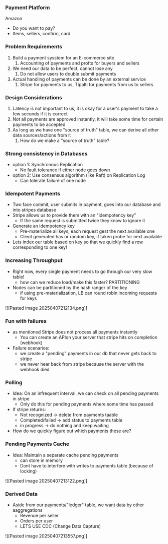 ### Payment Platform
Amazon
- Do you want to pay?
- Items, sellers, confirm, card

### Problem Requirements
1. Build a payment sysstem for an E-commerce site
	1. Accounting  of payments and profts for buyers and sellers
2. We need our data to be perfect, cannot lose any
	1. Do not allow users to double submit payments
3. Actual handling of payments can be done by an external service
	1. Stripe for payments to us, Tipalti for payments from us to sellers

### Design Considerations
1. Latency is not important to us,  it is okay for a user's payment to take a few seconds if it is correct
2. Not all payments are approved instantly, it will take some time for certain payments to be accepted
3. As long as we have one "source of truth" table, we can derive all other data sources/actions from it
	1. How do we make a "source of truth" table?

### Strong consistency in Databases
- option 1: Synchronous Replication
	- No fault tolerance if either node goes down
- option 2: Use consensus algorithm (like Raft) on Replication Log
	- Can tolerate failure of one node
### Idempotent Payments
- Two face commit, user submits in payment, goes into our database and into stripes database
- Stripe allows us to provide them with an "idempotency key"
	- If the same request is submitted twice they know to ignore it
- Generate an idempotency key
	- Pre-materialize all keys, each request gest the next available one
	- Client generated has or random key, if taken probe for next available
- Lets index our table based on key so that we quickly find a row corresponding to one key!
### Increasing Throughput
- Right now, every single payment needs to go through our very slow table!
	- how can we reduce load/make this faster? PARTITIONING
- Nodes can be partitioned by the hash ranger of the key
	- if using pre-materialization, LB can round robin incoming requests for keys

![[Pasted image 20250407212134.png]]

### Fun with failures
- as mentioned Stripe does not process all payments instantly
	- You can create an APIon your server that stripe hits on completion (webhook)
- Failure scenarios:
	- we create a "pending" payments in our db that never gets back to stripe
	- we never hear back from stripe because the server with the webhook died
### Polling
- Idea: On an infrequent interval, we can check on all  pending payments in stripe
	- Only do this for pending payments where some time has passed
- If stripe returns:
	- Not recognized -> delete from payments taable
	- Completed/failed -> add status to payments table
	- in progress -> do nothing and keep waiting
- How do we quickly figure out which payments these are?
### Pending Payments Cache
- Idea: Maintain a separate cache pending payments
	- can store in memory
	- Dont have to interfere with writes to payments table (because of locking)

![[Pasted image 20250407213122.png]]
### Derived Data
- Aside from our payments/"ledger" table, we want data by other aaggregations
	- Revenue per seller
	- Orders per user
	- LETS USE CDC (Change Data Capture)

![[Pasted image 20250407213557.png]]
